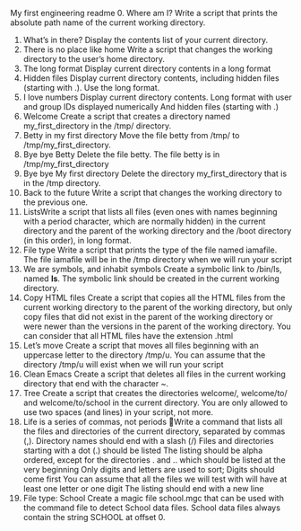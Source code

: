 My first engineering readme
0. Where am I?
Write a script that prints the absolute path name of the current working directory.
1. What’s in there?
Display the contents list of your current directory.
2. There is no place like home
Write a script that changes the working directory to the user’s home directory.
3. The long format
Display current directory contents in a long format
4. Hidden files
Display current directory contents, including hidden files (starting with .). Use the long format.
5. I love numbers
Display current directory contents.
Long format
with user and group IDs displayed numerically
And hidden files (starting with .)
6. Welcome
Create a script that creates a directory named my_first_directory in the /tmp/ directory.
7. Betty in my first directory
Move the file betty from /tmp/ to /tmp/my_first_directory.
8. Bye bye Betty
Delete the file betty.
The file betty is in /tmp/my_first_directory
9. Bye bye My first directory
Delete the directory my_first_directory that is in the /tmp directory.
10. Back to the future
Write a script that changes the working directory to the previous one.
11. ListsWrite a script that lists all files (even ones with names beginning with a period character, which are normally hidden) in the current directory and the parent of the working directory and the /boot directory (in this order), in long format.
12. File type
Write a script that prints the type of the file named iamafile. The file iamafile will be in the /tmp directory when we will run your script
13. We are symbols, and inhabit symbols
Create a symbolic link to /bin/ls, named __ls__. The symbolic link should be created in the current working directory.
14. Copy HTML files
Create a script that copies all the HTML files from the current working directory to the parent of the working directory, but only copy files that did not exist in the parent of the working directory or were newer than the versions in the parent of the working directory.
You can consider that all HTML files have the extension .html
15. Let’s move
Create a script that moves all files beginning with an uppercase letter to the directory /tmp/u.
You can assume that the directory /tmp/u will exist when we will run your script
16. Clean Emacs
Create a script that deletes all files in the current working directory that end with the character ~.
17. Tree
Create a script that creates the directories welcome/, welcome/to/ and welcome/to/school in the current directory.
You are only allowed to use two spaces (and lines) in your script, not more.
18. Life is a series of commas, not periods
Write a command that lists all the files and directories of the current directory, separated by commas (,).
Directory names should end with a slash (/)
Files and directories starting with a dot (.) should be listed
The listing should be alpha ordered, except for the directories . and .. which should be listed at the very beginning
Only digits and letters are used to sort; Digits should come first
You can assume that all the files we will test with will have at least one letter or one digit
The listing should end with a new line
19. File type: School
Create a magic file school.mgc that can be used with the command file to detect School data files. School data files always contain the string SCHOOL at offset 0.
